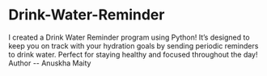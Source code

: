 # Drink-Water-Reminder
I created a Drink Water Reminder program using Python! It’s designed to keep you on track with your hydration goals by sending periodic reminders to drink water. Perfect for staying healthy and focused throughout the day!
<br>
Author -- Anuskha Maity
